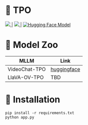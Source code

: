 # 👫 TPO

<a src="https://img.shields.io/badge/cs.CV-2412.19326-b31b1b?logo=arxiv&logoColor=red" href="https://arxiv.org/abs/2412.19326"> <img src="https://img.shields.io/badge/cs.CV-2412.19326-b31b1b?logo=arxiv&logoColor=red">
</a> | <a src="https://img.shields.io/twitter/follow/opengvlab?style=social" href="https://twitter.com/opengvlab">
    <img src="https://img.shields.io/twitter/follow/opengvlab?style=social"> </a>
</a> | [![Hugging Face Model](https://img.shields.io/badge/Model-VideoChat--TPO-yellow?logo=Huggingface)](https://huggingface.co/OpenGVLab/VideoChat-TPO)

# 🤖 Model Zoo

| MLLM | Link | 
| ---  | ---  |
| VideoChat-TPO| [huggingface](https://huggingface.co/OpenGVLab/VideoChat-TPO)|
| LlaVA-OV-TPO | TBD |


# 🏃 Installation

```
pip install -r requirements.txt
python app.py
```
